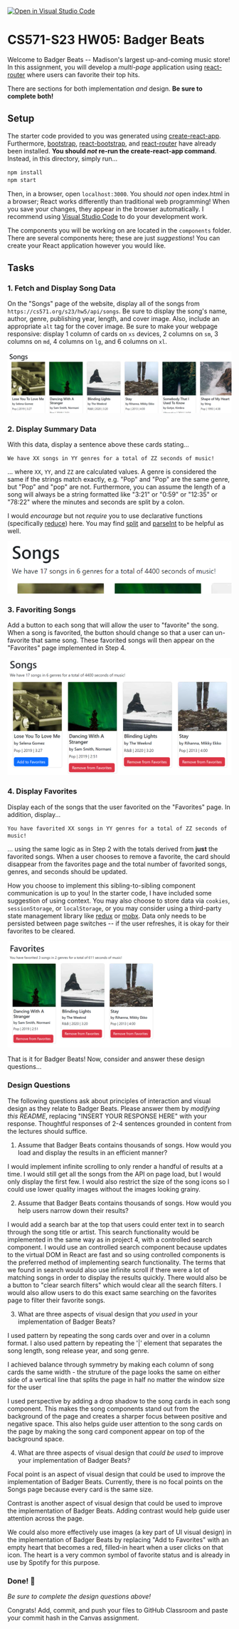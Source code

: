[![Open in Visual Studio Code](https://classroom.github.com/assets/open-in-vscode-c66648af7eb3fe8bc4f294546bfd86ef473780cde1dea487d3c4ff354943c9ae.svg)](https://classroom.github.com/online_ide?assignment_repo_id=10233619&assignment_repo_type=AssignmentRepo)
# CS571-S23 HW05: Badger Beats

Welcome to Badger Beats -- Madison's largest up-and-coming music store! In this assignment, you will develop a *multi-page* application using [react-router](https://reactrouter.com/en/main) where users can favorite their top hits.

There are sections for both implementation *and* design. **Be sure to complete both!**

## Setup

The starter code provided to you was generated using [create-react-app](https://www.npmjs.com/package/create-react-app). Furthermore, [bootstrap](https://www.npmjs.com/package/bootstrap), [react-bootstrap](https://www.npmjs.com/package/react-bootstrap), and [react-router](https://reactrouter.com/en/main) have already been installed. **You should *not* re-run the create-react-app command**. Instead, in this directory, simply run...

```bash
npm install
npm start
```

Then, in a browser, open `localhost:3000`. You should *not* open index.html in a browser; React works differently than traditional web programming! When you save your changes, they appear in the browser automatically. I recommend using [Visual Studio Code](https://code.visualstudio.com/) to do your development work.

The components you will be working on are located in the `components` folder. There are several components here; these are just *suggestions*! You can create your React application however you would like.

## Tasks

### 1. Fetch and Display Song Data

On the "Songs" page of the website, display all of the songs from `https://cs571.org/s23/hw5/api/songs`. Be sure to display the song's name, author, genre, publishing year, length, and cover image. Also, include an appropriate `alt` tag for the cover image. Be sure to make your webpage responsive: display 1 column of cards on `xs` devices, 2 columns on `sm`, 3 columns on `md`, 4 columns on `lg`, and 6 columns on `xl`.


![Step 1: Displaying Data](figures/step1.png)

### 2. Display Summary Data

With this data, display a sentence above these cards stating...

```
We have XX songs in YY genres for a total of ZZ seconds of music!
```

... where `XX`, `YY`, and `ZZ` are calculated values. A genre is considered the same if the strings match exactly, e.g. "Pop" and "Pop" are the same genre, but "Pop" and "pop" are not. Furthermore, you can assume the length of a song will always be a string formatted like "3:21" or "0:59" or "12:35" or "78:22" where the minutes and seconds are split by a colon.

I would *encourage* but not *require* you to use declarative functions (specifically [reduce](https://developer.mozilla.org/en-US/docs/Web/JavaScript/Reference/Global_Objects/Array/reduce)) here. You may find [split](https://developer.mozilla.org/en-US/docs/Web/JavaScript/Reference/Global_Objects/String/split) and [parseInt](https://developer.mozilla.org/en-US/docs/Web/JavaScript/Reference/Global_Objects/parseInt) to be helpful as well.

![Step 2: Displaying Summary Data](figures/step2.png)

### 3. Favoriting Songs

Add a button to each song that will allow the user to "favorite" the song. When a song is favorited, the button should change so that a user can un-favorite that same song. These favorited songs will then appear on the "Favorites" page implemented in Step 4.

![Step 3: Favoriting Songs](figures/step3.png)


### 4. Display Favorites

Display each of the songs that the user favorited on the "Favorites" page. In addition, display...

```
You have favorited XX songs in YY genres for a total of ZZ seconds of music!
```

... using the same logic as in Step 2 with the totals derived from **just** the favorited songs. When a user chooses to remove a favorite, the card should disappear from the favorites page and the total number of favorited songs, genres, and seconds should be updated.

How you choose to implement this sibling-to-sibling component communication is up to you! In the starter code, I have included some suggestion of using context. You may also choose to store data via `cookies`, `sessionStorage`, or `localStorage`, or you may consider using a third-party state management library like [redux](https://www.npmjs.com/package/redux) or [mobx](https://www.npmjs.com/package/mobx). Data only needs to be persisted between page switches -- if the user refreshes, it is okay for their favorites to be cleared.


![Step 4: Display Favorites](figures/step4.png)

That is it for Badger Beats! Now, consider and answer these design questions...

### Design Questions

The following questions ask about principles of interaction and visual design as they relate to Badger Beats. Please answer them by *modifying this README*, replacing "INSERT YOUR RESPONSE HERE" with your response. Thoughtful responses of 2-4 sentences grounded in content from the lectures should suffice.

1. Assume that Badger Beats contains thousands of songs. How would you load and display the results in an efficient manner?

I would implement infinite scrolling to only render a handful of results at a time. I would still get all the songs from the API on page load, but I would only display the first few. I would also restrict the size of the song icons so I could use lower quality images without the images looking grainy. 


2. Assume that Badger Beats contains thousands of songs. How would you help users narrow down their results?

I would add a search bar at the top that users could enter text in to search through the song title or artist. This search functionality would be implemented in the same way as in project 4, with a controlled search component. I would use an controlled search component because updates to the virtual DOM in React are fast and so using controlled components is the preferred method of implementing search functionality. The terms that we found in search would also use infinite scroll if there were a lot of matching songs in order to display the results quickly. There would also be a button to "clear search filters" which would clear all the search filters. 
I would also allow users to do this exact same searching on the favorites page to filter their favorite songs. 

3. What are three aspects of visual design that *you used* in your implementation of Badger Beats?

I used pattern by repeating the song cards over and over in a column format. I also used pattern by repeating the '|' element that separates the song length, song release year, and song genre. 

I achieved balance through symmetry by making each column of song cards the same width - the struture of the page looks the same on either side of a vertical line that splits the page in half no matter the window size for the user

I used perspective by adding a drop shadow to the song cards in each song component. This makes the song components stand out from the background of the page and creates a sharper focus between positive and negative space. This also helps guide user attention to the song cards on the page by making the song card component appear on top of the background space. 

4. What are three aspects of visual design that *could be used* to improve your implementation of Badger Beats?

Focal point is an aspect of visual design that could be used to improve the implementation of Badger Beats. Currently, there is no focal points on the Songs page because every card is the same size. 

Contrast is another aspect of visual design that could be used to improve the implementation of Badger Beats. Adding contrast would help guide user attention across the page. 

We could also more effectively use images (a key part of UI visual design) in the implementation of Badger Beats by replacing "Add to Favorites" with an empty heart that becomes a red, filled-in heart when a user clicks on that icon. The heart is a very common symbol of favorite status and is already in use by Spotify for this purpose. 

### Done! 🥳

*Be sure to complete the design questions above!*

Congrats! Add, commit, and push your files to GitHub Classroom and paste your commit hash in the Canvas assignment.
